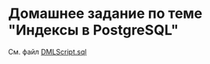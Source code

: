 # Домашнее задание по теме "Индексы в PostgreSQL"

См. файл [DMLScript.sql](https://github.com/eugeniyas/otus-databases/blob/main/L9HW5/DMLScript.sql)
